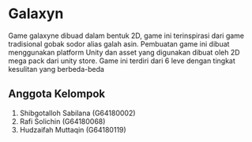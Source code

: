 # Galaxyn
Game galaxyne dibuad dalam bentuk 2D, game ini terinspirasi dari game tradisional gobak sodor alias galah asin. Pembuatan game ini dibuat menggunakan platform Unity dan asset yang digunakan dibuat oleh 2D mega pack dari unity store. Game ini terdiri dari 6 leve dengan tingkat kesulitan yang berbeda-beda

## Anggota Kelompok 
1. Shibgotalloh Sabilana  (G64180002)
2. Rafi Solichin          (G64180068)
3. Hudzaifah Muttaqin     (G64180119)
